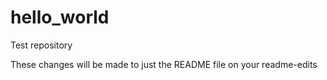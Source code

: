 # hello_world
Test repository

These changes will be made to just the README file on your readme-edits 
